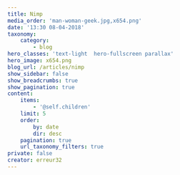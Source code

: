 ```yaml
---
title: Nimp
media_order: 'man-woman-geek.jpg,x654.png'
date: '13:30 08-04-2018'
taxonomy:
    category:
        - blog
hero_classes: 'text-light  hero-fullscreen parallax'
hero_image: x654.png
blog_url: /articles/nimp
show_sidebar: false
show_breadcrumbs: true
show_pagination: true
content:
    items:
        - '@self.children'
    limit: 5
    order:
        by: date
        dir: desc
    pagination: true
    url_taxonomy_filters: true
private: false
creator: erreur32
---
```


